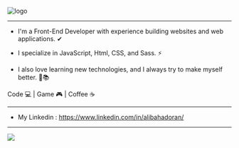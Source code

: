 ![logo](https://user-images.githubusercontent.com/71150321/114740615-416c4280-9d5f-11eb-83a4-a8aa96ac0804.jpg)

------------------------------------

- I'm a Front-End Developer with experience building websites and web applications. ✔

- I specialize in JavaScript, Html, CSS, and Sass. ⚡

- I also love learning new technologies, and I always try to make myself better. 💪📚

Code 💻 |
Game 🎮 |
Coffee ☕️

----------------------

- My Linkedin :
https://www.linkedin.com/in/alibahadoran/

----------------------

<img src="https://github-readme-stats.vercel.app/api?username=alibhdrn&&show_icons=true&title_color=8BFF00&icon_color=00BDFF&text_color=FFFFFF&bg_color=191919">
